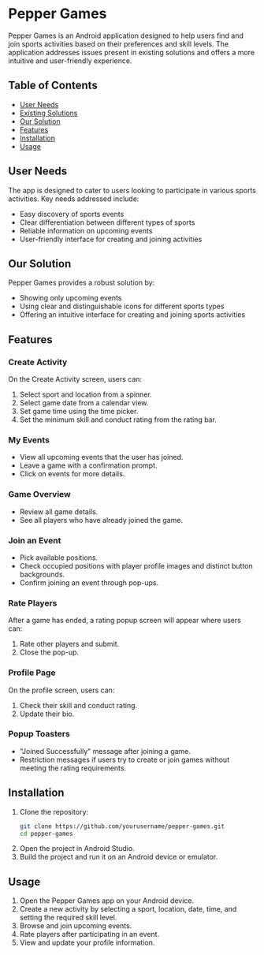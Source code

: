 # Pepper Games

Pepper Games is an Android application designed to help users find and join sports activities based on their preferences and skill levels. The application addresses issues present in existing solutions and offers a more intuitive and user-friendly experience.

## Table of Contents

- [User Needs](#user-needs)
- [Existing Solutions](#existing-solutions)
- [Our Solution](#our-solution)
- [Features](#features)
- [Installation](#installation)
- [Usage](#usage)

## User Needs

The app is designed to cater to users looking to participate in various sports activities. Key needs addressed include:
- Easy discovery of sports events
- Clear differentiation between different types of sports
- Reliable information on upcoming events
- User-friendly interface for creating and joining activities

## Our Solution

Pepper Games provides a robust solution by:
- Showing only upcoming events
- Using clear and distinguishable icons for different sports types
- Offering an intuitive interface for creating and joining sports activities

## Features

### Create Activity
On the Create Activity screen, users can:
1. Select sport and location from a spinner.
2. Select game date from a calendar view.
3. Set game time using the time picker.
4. Set the minimum skill and conduct rating from the rating bar.

### My Events
- View all upcoming events that the user has joined.
- Leave a game with a confirmation prompt.
- Click on events for more details.

### Game Overview
- Review all game details.
- See all players who have already joined the game.

### Join an Event
- Pick available positions.
- Check occupied positions with player profile images and distinct button backgrounds.
- Confirm joining an event through pop-ups.

### Rate Players
After a game has ended, a rating popup screen will appear where users can:
1. Rate other players and submit.
2. Close the pop-up.

### Profile Page
On the profile screen, users can:
1. Check their skill and conduct rating.
2. Update their bio.

### Popup Toasters
- "Joined Successfully" message after joining a game.
- Restriction messages if users try to create or join games without meeting the rating requirements.

## Installation

1. Clone the repository:
   ```bash
   git clone https://github.com/yourusername/pepper-games.git
   cd pepper-games
2. Open the project in Android Studio.
3. Build the project and run it on an Android device or emulator.

## Usage

1. Open the Pepper Games app on your Android device.
2. Create a new activity by selecting a sport, location, date, time, and setting the required skill level.
3. Browse and join upcoming events.
4. Rate players after participating in an event.
5. View and update your profile information.
